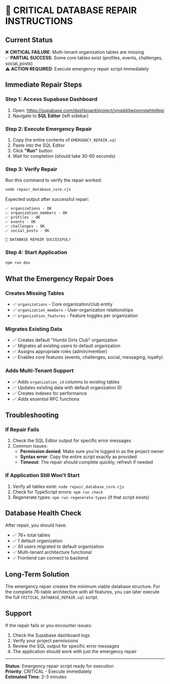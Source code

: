 # 🚨 CRITICAL DATABASE REPAIR INSTRUCTIONS

## Current Status
❌ **CRITICAL FAILURE**: Multi-tenant organization tables are missing  
✅ **PARTIAL SUCCESS**: Some core tables exist (profiles, events, challenges, social_posts)  
⚠️ **ACTION REQUIRED**: Execute emergency repair script immediately

## Immediate Repair Steps

### Step 1: Access Supabase Dashboard
1. Open: https://supabase.com/dashboard/project/ynqdddwponrqwhtqfepi
2. Navigate to **SQL Editor** (left sidebar)

### Step 2: Execute Emergency Repair
1. Copy the entire contents of `EMERGENCY_REPAIR.sql`
2. Paste into the SQL Editor
3. Click **"Run"** button
4. Wait for completion (should take 30-60 seconds)

### Step 3: Verify Repair
Run this command to verify the repair worked:
```bash
node repair_database_core.cjs
```

Expected output after successful repair:
```
✅ organizations - OK
✅ organization_members - OK  
✅ profiles - OK
✅ events - OK
✅ challenges - OK
✅ social_posts - OK

🎉 DATABASE REPAIR SUCCESSFUL!
```

### Step 4: Start Application
```bash
npm run dev
```

## What the Emergency Repair Does

### Creates Missing Tables
- ✅ `organizations` - Core organization/club entity
- ✅ `organization_members` - User-organization relationships
- ✅ `organization_features` - Feature toggles per organization

### Migrates Existing Data
- ✅ Creates default "Humbl Girls Club" organization
- ✅ Migrates all existing users to default organization
- ✅ Assigns appropriate roles (admin/member)
- ✅ Enables core features (events, challenges, social, messaging, loyalty)

### Adds Multi-Tenant Support
- ✅ Adds `organization_id` columns to existing tables
- ✅ Updates existing data with default organization ID
- ✅ Creates indexes for performance
- ✅ Adds essential RPC functions

## Troubleshooting

### If Repair Fails
1. Check the SQL Editor output for specific error messages
2. Common issues:
   - **Permission denied**: Make sure you're logged in as the project owner
   - **Syntax error**: Copy the entire script exactly as provided
   - **Timeout**: The repair should complete quickly; refresh if needed

### If Application Still Won't Start
1. Verify all tables exist: `node repair_database_core.cjs`
2. Check for TypeScript errors: `npm run check`
3. Regenerate types: `npm run regenerate-types` (if that script exists)

## Database Health Check

After repair, you should have:
- ✅ 76+ total tables
- ✅ 1 default organization
- ✅ All users migrated to default organization
- ✅ Multi-tenant architecture functional
- ✅ Frontend can connect to backend

## Long-Term Solution

The emergency repair creates the minimum viable database structure. For the complete 76-table architecture with all features, you can later execute the full `CRITICAL_DATABASE_REPAIR.sql` script.

## Support

If the repair fails or you encounter issues:
1. Check the Supabase dashboard logs
2. Verify your project permissions
3. Review the SQL output for specific error messages
4. The application should work with just the emergency repair

---
**Status**: Emergency repair script ready for execution  
**Priority**: CRITICAL - Execute immediately  
**Estimated Time**: 2-3 minutes